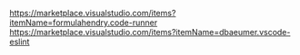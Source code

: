 https://marketplace.visualstudio.com/items?itemName=formulahendry.code-runner
https://marketplace.visualstudio.com/items?itemName=dbaeumer.vscode-eslint